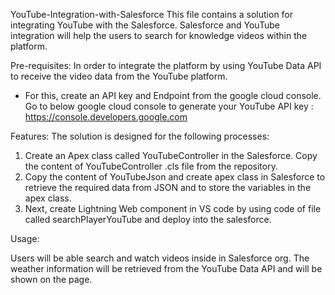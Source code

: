 YouTube-Integration-with-Salesforce
This file contains a solution for integrating YouTube with the Salesforce.  Salesforce and YouTube integration will help the users to search for knowledge videos within the platform.


Pre-requisites:
 In order to integrate the platform by using YouTube Data API to receive the video data from the YouTube platform.

- For this, create an API key and Endpoint from the google cloud console.
Go to below google cloud console to generate your YouTube API key :
https://console.developers.google.com


Features:
The solution is designed for the following processes:
1.	Create an Apex class called YouTubeController  in the Salesforce. Copy the content of YouTubeController .cls  file from the repository.
2.	Copy the content of YouTubeJson and create apex class in Salesforce to retrieve the required data from JSON and to store the variables in the apex class.
3.	Next, create Lightning Web component in VS code by using code of file called searchPlayerYouTube and deploy into the salesforce.

Usage:

Users will be able search and watch videos inside in Salesforce org. The weather information will be retrieved from the YouTube Data API and will be shown on the page.

